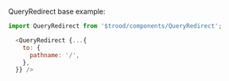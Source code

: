 QueryRedirect base example:

```js
import QueryRedirect from '$trood/components/QueryRedirect';

  <QueryRedirect {...{
    to: {
      pathname: '/',
    },
  }} />
```
